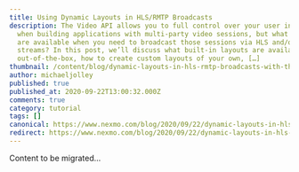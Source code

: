 ```yaml
---
title: Using Dynamic Layouts in HLS/RMTP Broadcasts
description: The Video API allows you to full control over your user interface
  when building applications with multi-party video sessions, but what options
  are available when you need to broadcast those sessions via HLS and/or RMTP
  streams? In this post, we’ll discuss what built-in layouts are available
  out-of-the-box, how to create custom layouts of your own, […]
thumbnail: /content/blog/dynamic-layouts-in-hls-rmtp-broadcasts-with-the-video-api-dr/Blog_Dynamic-Layouts_Video_1200x600.png
author: michaeljolley
published: true
published_at: 2020-09-22T13:00:32.000Z
comments: true
category: tutorial
tags: []
canonical: https://www.nexmo.com/blog/2020/09/22/dynamic-layouts-in-hls-rmtp-broadcasts-with-the-video-api-dr
redirect: https://www.nexmo.com/blog/2020/09/22/dynamic-layouts-in-hls-rmtp-broadcasts-with-the-video-api-dr
---
```


Content to be migrated...
